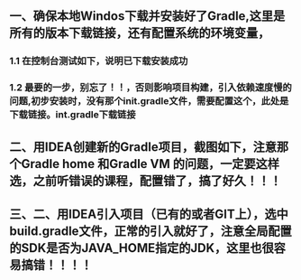 ## 一、确保本地Windos下载并安装好了Gradle,这里是所有的版本下载链接，还有配置系统的环境变量，
### 1.1 在控制台测试如下，说明已下载安装成功 
### 1.2 最要的一步，别忘了！！，否则影响项目构建，引入依赖速度慢的问题,初步安装时，没有那个init.gradle文件，需要配置这个，此处是下载链接。int.gradle下载链接

## 二、用IDEA创建新的Gradle项目，截图如下，注意那个Gradle home 和Gradle VM 的问题，一定要这样选，之前听错误的课程，配置错了，搞了好久！！！
## 三、二、用IDEA引入项目（已有的或者GIT上），选中build.gradle文件，正常的引入就好了，注意全局配置的SDK是否为JAVA_HOME指定的JDK，这里也很容易搞错！！！！

